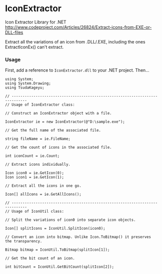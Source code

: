 # IconExtractor

Icon Extractor Library for .NET
http://www.codeproject.com/Articles/26824/Extract-icons-from-EXE-or-DLL-files

Extract all the variations of an icon from .DLL/.EXE, including the ones ExtractIconEx() can't extract.

### Usage

First, add a reference to ```IconExtractor.dll``` to your .NET project. Then...

```
using System;
using System.Drawing;
using TsudaKageyu;

// -----------------------------------------------------------------------------
// Usage of IconExtractor class:

// Construct an IconExtractor object with a file.

IconExtractor ie = new IconExtractor(@"D:\sample.exe");

// Get the full name of the associated file.

string fileName = ie.FileName;

// Get the count of icons in the associated file.

int iconCount = ie.Count;

// Extract icons individually.

Icon icon0 = ie.GetIcon(0);
Icon icon1 = ie.GetIcon(1);

// Extract all the icons in one go.

Icon[] allIcons = ie.GetAllIcons();

// -----------------------------------------------------------------------------
// Usage of IconUtil class:

// Split the variations of icon0 into separate icon objects.

Icon[] splitIcons = IconUtil.SplitIcon(icon0);

// Convert an icon into bitmap. Unlike Icon.ToBitmap() it preserves the transparency.

Bitmap bitmap = IconUtil.ToBitmap(splitIcon[1]);

// Get the bit count of an icon.

int bitCount = IconUtil.GetBitCount(splitIcon[2]);
```
